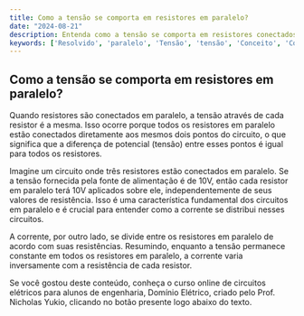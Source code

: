 ```yaml
---
title: Como a tensão se comporta em resistores em paralelo?
date: "2024-08-21"
description: Entenda como a tensão se comporta em resistores conectados em paralelo.
keywords: ['Resolvido', 'paralelo', 'Tensão', 'tensão', 'Conceito', 'Corrente', 'Múltiplo']
---
```


## Como a tensão se comporta em resistores em paralelo?

Quando resistores são conectados em paralelo, a tensão através de cada resistor é a mesma. Isso ocorre porque todos os resistores em paralelo estão conectados diretamente aos mesmos dois pontos do circuito, o que significa que a diferença de potencial (tensão) entre esses pontos é igual para todos os resistores.

Imagine um circuito onde três resistores estão conectados em paralelo. Se a tensão fornecida pela fonte de alimentação é de 10V, então cada resistor em paralelo terá 10V aplicados sobre ele, independentemente de seus valores de resistência. Isso é uma característica fundamental dos circuitos em paralelo e é crucial para entender como a corrente se distribui nesses circuitos.

A corrente, por outro lado, se divide entre os resistores em paralelo de acordo com suas resistências. Resumindo, enquanto a tensão permanece constante em todos os resistores em paralelo, a corrente varia inversamente com a resistência de cada resistor.

Se você gostou deste conteúdo, conheça o curso online de circuitos elétricos para alunos de engenharia, Domínio Elétrico, criado pelo Prof. Nicholas Yukio, clicando no botão presente logo abaixo do texto.